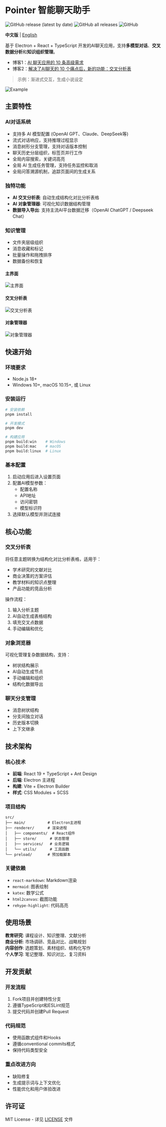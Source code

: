 # Pointer 智能聊天助手

![GitHub release (latest by date)](https://img.shields.io/github/v/release/experdot/pointer)
![GitHub all releases](https://img.shields.io/github/downloads/experdot/pointer/total)
![GitHub](https://img.shields.io/github/license/experdot/pointer)

**中文版** | [English](README.md)

基于 Electron + React + TypeScript 开发的AI聊天应用，支持**多模型对话**、**交叉数据分析**和**知识组织管理**。

- 博客1：[AI 聊天应用的 10 条高级需求](https://www.cnblogs.com/experdot/p/18924253)
- 博客2：[解决了AI聊天的 10 个痛点后，新的功能：交叉分析表](https://www.cnblogs.com/experdot/p/18974641)

> 示例：渐进式交互，生成小说设定

![Example](./Screenshot-0.png)

## 主要特性

### AI对话系统

- 支持多 AI 模型配置 (OpenAI GPT、Claude、DeepSeek等)
- 流式对话响应，支持推理过程显示
- 消息树形分支管理，支持对话版本控制
- 聊天历史分层组织，标签页并行工作
- 全局内容搜索，关键词高亮
- 全局 AI 生成任务管理，支持任务监控和取消
- 全局问答溯源机制，追踪页面间的生成关系

### 独特功能

- **AI 交叉分析表**: 自动生成结构化对比分析表格
- **AI 对象管理器**: 可视化知识数据结构管理
- **数据导入导出**: 支持主流AI平台数据迁移（OpenAI ChatGPT / Deepseek Chat）

### 知识管理

- 文件夹层级组织
- 消息收藏和标记
- 批量操作和拖拽排序
- 数据备份和恢复

#### 主界面

![主界面](./Screenshot-1.png)

#### 交叉分析表

![交叉分析表](./Screenshot-2.png)

#### 对象管理器

![对象管理器](./Screenshot-3.png)

## 快速开始

### 环境要求

- Node.js 18+
- Windows 10+, macOS 10.15+, 或 Linux

### 安装运行

```bash
# 安装依赖
pnpm install

# 开发模式
pnpm dev

# 构建应用
pnpm build:win    # Windows
pnpm build:mac    # macOS
pnpm build:linux  # Linux
```

### 基本配置

1. 启动应用后进入设置页面
2. 配置AI模型参数：
   - 配置名称
   - API地址
   - 访问密钥
   - 模型标识符
3. 选择默认模型并测试连接

## 核心功能

### 交叉分析表

将任意主题转换为结构化对比分析表格，适用于：

- 学术研究的文献对比
- 商业决策的方案评估
- 教学材料的知识点整理
- 产品功能的竞品分析

操作流程：

1. 输入分析主题
2. AI自动生成表格结构
3. 填充交叉点数据
4. 手动编辑和优化

### 对象浏览器

可视化管理复杂数据结构，支持：

- 树状结构展示
- AI自动生成节点
- 手动编辑和组织
- 结构化数据导出

### 聊天分支管理

- 消息树状结构
- 分支间独立对话
- 历史版本切换
- 上下文继承

## 技术架构

### 核心技术

- **前端**: React 19 + TypeScript + Ant Design
- **后端**: Electron 主进程
- **构建**: Vite + Electron Builder
- **样式**: CSS Modules + SCSS

### 项目结构

```
src/
├── main/          # Electron主进程
├── renderer/      # 渲染进程
│   ├── components/  # React组件
│   ├── store/      # 状态管理
│   ├── services/   # 业务逻辑
│   └── utils/      # 工具函数
└── preload/       # 预加载脚本
```

### 关键依赖

- `react-markdown`: Markdown渲染
- `mermaid`: 图表绘制
- `katex`: 数学公式
- `html2canvas`: 截图功能
- `rehype-highlight`: 代码高亮

## 使用场景

**教育研究**: 课程设计、知识整理、文献分析  
**商业分析**: 市场调研、竞品对比、战略规划  
**内容创作**: 选题策划、素材组织、结构化写作  
**个人学习**: 笔记整理、知识对比、复习资料

## 开发贡献

### 开发流程

1. Fork项目并创建特性分支
2. 遵循TypeScript和ESLint规范
3. 提交代码并创建Pull Request

### 代码规范

- 使用函数式组件和Hooks
- 遵循conventional commits格式
- 保持代码类型安全

### 重点改进方向

- 缺陷修复
- 生成提示词与上下文优化
- 性能优化和用户体验改进

## 许可证

MIT License - 详见 [LICENSE](LICENSE) 文件
